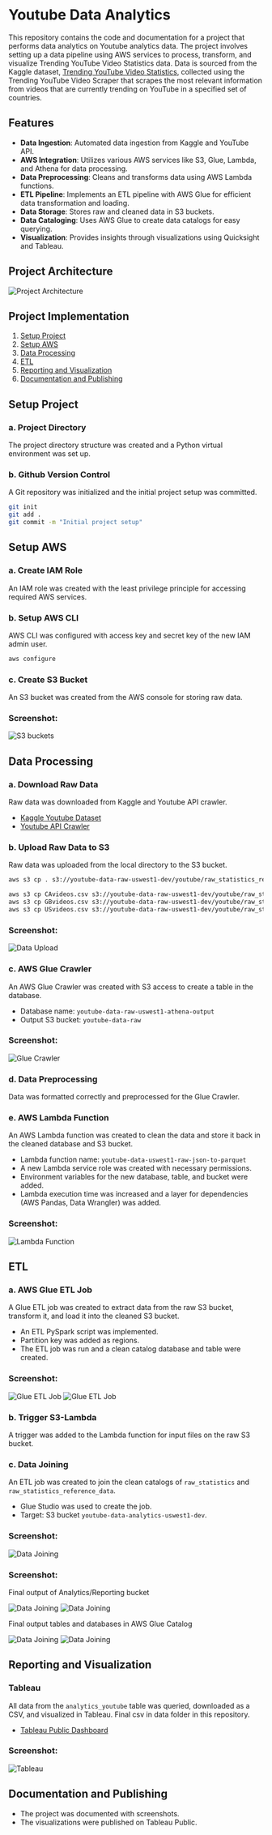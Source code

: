 # Youtube Data Analytics

This repository contains the code and documentation for a project that performs data analytics on Youtube analytics data. The project involves setting up a data pipeline using AWS services to process, transform, and visualize Trending YouTube Video Statistics data. Data is sourced from the Kaggle dataset, [Trending YouTube Video Statistics](https://www.kaggle.com/datasets/datasnaek/youtube-new/data), collected using the Trending YouTube Video Scraper that scrapes the most relevant information from videos that are currently trending on YouTube in a specified set of countries.

## Features

- **Data Ingestion**: Automated data ingestion from Kaggle and YouTube API.
- **AWS Integration**: Utilizes various AWS services like S3, Glue, Lambda, and Athena for data processing.
- **Data Preprocessing**: Cleans and transforms data using AWS Lambda functions.
- **ETL Pipeline**: Implements an ETL pipeline with AWS Glue for efficient data transformation and loading.
- **Data Storage**: Stores raw and cleaned data in S3 buckets.
- **Data Cataloging**: Uses AWS Glue to create data catalogs for easy querying.
- **Visualization**: Provides insights through visualizations using Quicksight and Tableau.

## Project Architecture

![Project Architecture](images/architecture.jpeg)

## Project Implementation

1. [Setup Project](#setup-project)
2. [Setup AWS](#setup-aws)
3. [Data Processing](#data-processing)
4. [ETL](#etl)
5. [Reporting and Visualization](#reporting-and-visualization)
6. [Documentation and Publishing](#documentation-and-publishing)

## Setup Project

### a. Project Directory

The project directory structure was created and a Python virtual environment was set up.

### b. Github Version Control

A Git repository was initialized and the initial project setup was committed.

```bash
git init
git add .
git commit -m "Initial project setup"
```

## Setup AWS

### a. Create IAM Role

An IAM role was created with the least privilege principle for accessing required AWS services.

### b. Setup AWS CLI

AWS CLI was configured with access key and secret key of the new IAM admin user.

```bash
aws configure
```

### c. Create S3 Bucket

An S3 bucket was created from the AWS console for storing raw data.

### Screenshot:

![S3 buckets](images/S3_buckets.png)

## Data Processing

### a. Download Raw Data

Raw data was downloaded from Kaggle and Youtube API crawler.

- [Kaggle Youtube Dataset](https://www.kaggle.com/datasets/datasnaek/youtube-new/data)
- [Youtube API Crawler](https://github.com/mitchelljy/Trending-YouTube-Scraper)

### b. Upload Raw Data to S3

Raw data was uploaded from the local directory to the S3 bucket.

```bash
aws s3 cp . s3://youtube-data-raw-uswest1-dev/youtube/raw_statistics_reference_data/ --recursive --exclude "*" --include "*.json"

aws s3 cp CAvideos.csv s3://youtube-data-raw-uswest1-dev/youtube/raw_statistics/region=ca/
aws s3 cp GBvideos.csv s3://youtube-data-raw-uswest1-dev/youtube/raw_statistics/region=gb/
aws s3 cp USvideos.csv s3://youtube-data-raw-uswest1-dev/youtube/raw_statistics/region=us/
```

### Screenshot:

![Data Upload](images/data_upload.png)

### c. AWS Glue Crawler

An AWS Glue Crawler was created with S3 access to create a table in the database.

- Database name: `youtube-data-raw-uswest1-athena-output`
- Output S3 bucket: `youtube-data-raw`

### Screenshot:

![Glue Crawler](images/glue_crawler.png)

### d. Data Preprocessing

Data was formatted correctly and preprocessed for the Glue Crawler.

### e. AWS Lambda Function

An AWS Lambda function was created to clean the data and store it back in the cleaned database and S3 bucket.

- Lambda function name: `youtube-data-uswest1-raw-json-to-parquet`
- A new Lambda service role was created with necessary permissions.
- Environment variables for the new database, table, and bucket were added.
- Lambda execution time was increased and a layer for dependencies (AWS Pandas, Data Wrangler) was added.

### Screenshot:

![Lambda Function](images/lambda_function.png)

## ETL

### a. AWS Glue ETL Job

A Glue ETL job was created to extract data from the raw S3 bucket, transform it, and load it into the cleaned S3 bucket.

- An ETL PySpark script was implemented.
- Partition key was added as regions.
- The ETL job was run and a clean catalog database and table were created.

### Screenshot:

![Glue ETL Job](images/glue_etl_job.png)
![Glue ETL Job](images/etl_job_run.png)

### b. Trigger S3-Lambda

A trigger was added to the Lambda function for input files on the raw S3 bucket.

### c. Data Joining

An ETL job was created to join the clean catalogs of `raw_statistics` and `raw_statistics_reference_data`.

- Glue Studio was used to create the job.
- Target: S3 bucket `youtube-data-analytics-uswest1-dev`.

### Screenshot:

![Data Joining](images/data_joining.png)

### Screenshot:

Final output of Analytics/Reporting bucket

![Data Joining](images/S3_bucket_analytics.png)
![Data Joining](images/S3_bucket_analytics_2.png)

Final output tables and databases in AWS Glue Catalog

![Data Joining](images/databases.png)
![Data Joining](images/tables.png)

## Reporting and Visualization

### Tableau

All data from the `analytics_youtube` table was queried, downloaded as a CSV, and visualized in Tableau. Final csv in data folder in this repository.

- [Tableau Public Dashboard](https://public.tableau.com/app/profile/mahavir.chandaliya/viz/YoutubeDataAnalytics_17227358174200/YoutubeAnalytics)

### Screenshot:

![Tableau](images/tableau.png)

## Documentation and Publishing

- The project was documented with screenshots.
- The visualizations were published on Tableau Public.